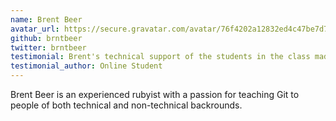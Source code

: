 ```yaml
---
name: Brent Beer
avatar_url: https://secure.gravatar.com/avatar/76f4202a12832ed4c47be7d7ca984e01?s=420&d=https://a248.e.akamai.net/assets.github.com%2Fimages%2Fgravatars%2Fgravatar-user-420.png
github: brntbeer
twitter: brntbeer
testimonial: Brent's technical support of the students in the class made it twice as awesome as I expected.
testimonial_author: Online Student
---
```


Brent Beer is an experienced rubyist with a passion for teaching Git to people of both technical and non-technical backrounds.
